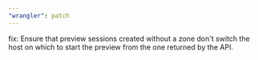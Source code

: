 ```yaml
---
"wrangler": patch
---
```


fix: Ensure that preview sessions created without a zone don't switch the host on which to start the preview from the one returned by the API.
